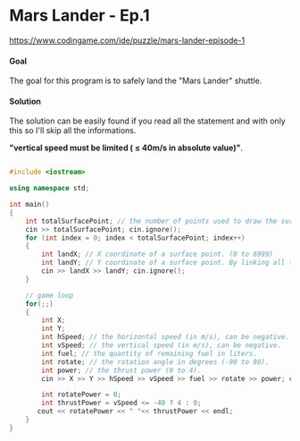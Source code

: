 # Mars Lander - Ep.1


https://www.codingame.com/ide/puzzle/mars-lander-episode-1

#### **Goal**

The goal for this program is to safely land the "Mars Lander" shuttle.

#### **Solution**
The solution can be easily found if you read all the statement and with only this so I'll skip all the informations.

**"vertical speed must be limited ( ≤ 40m/s in absolute value)"**.

```c++

#include <iostream>

using namespace std;

int main()
{
    int totalSurfacePoint; // the number of points used to draw the surface of Mars.
    cin >> totalSurfacePoint; cin.ignore();
    for (int index = 0; index < totalSurfacePoint; index++)
    {
        int landX; // X coordinate of a surface point. (0 to 6999)
        int landY; // Y coordinate of a surface point. By linking all the points together in a sequential fashion, you form the surface of Mars.
        cin >> landX >> landY; cin.ignore();
    }

    // game loop
    for(;;)
    {
        int X;
        int Y;
        int hSpeed; // the horizontal speed (in m/s), can be negative.
        int vSpeed; // the vertical speed (in m/s), can be negative.
        int fuel; // the quantity of remaining fuel in liters.
        int rotate; // the rotation angle in degrees (-90 to 90).
        int power; // the thrust power (0 to 4).
        cin >> X >> Y >> hSpeed >> vSpeed >> fuel >> rotate >> power; cin.ignore();

        int rotatePower = 0;
        int thrustPower = vSpeed <= -40 ? 4 : 0;
       cout << rotatePower << " "<< thrustPower << endl;
    }
}
```

